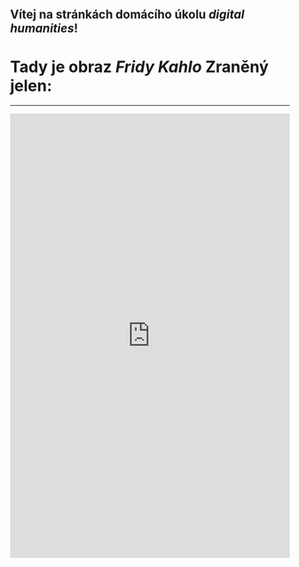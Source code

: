 ## Vítej na stránkách domácího úkolu _digital humanities_!
# Tady je obraz *Fridy Kahlo* Zraněný jelen:

***

<iframe src="https://uploads.knightlab.com/storymapjs/ed36603274e675c1e90073084bff8be3/frida-jelen/index.html" frameborder="0" width="100%" height="800"></iframe>
 
 
 
